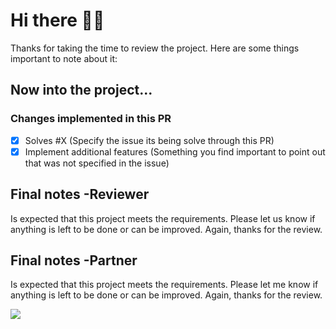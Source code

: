 # Hi there 👋🏻

Thanks for taking the time to review the project. Here are some things important to note about it:

## Now into the project...

### Changes implemented in this PR

- [X] Solves #X (Specify the issue its being solve through this PR)
- [X] Implement additional features (Something you find important to point out that was not specified in the issue)

## Final notes -Reviewer

Is expected that this project meets the requirements. Please let us know if anything is left to be done or can be improved. Again, thanks for the review.

## Final notes -Partner

Is expected that this project meets the requirements. Please let me know if anything is left to be done or can be improved. Again, thanks for the review.

<img src="https://media4.giphy.com/media/J5nvj5lh8kgGk/giphy.gif"/>
